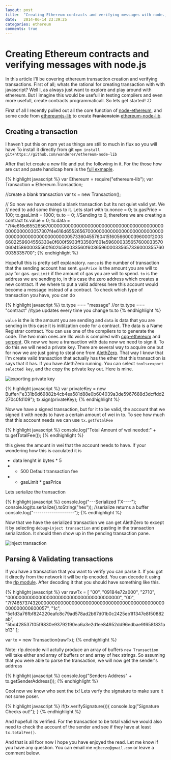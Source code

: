```yaml
---
layout: post
title:  "Creating Ethereum contracts and verifying messages with node.js"
date:   2014-06-14 23:39:25
categories: ethereum
comments: true
---
```


# Creating Ethereum contracts and verifying messages with node.js

In this article I'll be covering ethereum transaction creation and verifying transactions. First of all; whats the rational for creating transaction with with javascript? Well I, as always just want to explore and play around with ethereum. But I imagine this would be usefull in testing compilers and even more usefull, create contracts programmaticall. So lets get started! :D

First of all I recently pulled out all the core function of [node-ethereum](https://github.com/josephyzhou/node-ethereum), and some code from [ethereumjs-lib](https://github.com/ethereum/ethereumjs-lib) to create ~~Frankenstein~~ [ethereum-node-lib](https://github.com/wanderer/ethereum-node-lib).

## Creating a transaction
I haven't put this on npm yet as things are still to much in flux so you will have To install it directly from git `npm install git+https://github.com/wanderer/ethereum-node-lib`

After that let create a new file and put the following in it. For the those how are cut and paste handicap here is the [full exmaple](https://github.com/wanderer/ethereum-node-lib/blob/master/examples/transactions.js).  

{% highlight javascript %} 
var Ethereum = require("ethereum-lib");
var Transaction = Ethereum.Transaction;

//create a blank transaction
var tx = new Transaction();

// So now we have created a blank transaction but Its not quiet valid yet. We
// need to add some things to it. Lets start with 
tx.nonce = 0;
tx.gasPrice = 100;
tx.gasLimit = 1000;
tx.to = 0; //Sending to 0, therefore we are creating a contract
tx.value = 0;
tx.data = "7f4e616d65526567000000000000000000000000000000000000000000000000003057307f4e616d6552656700000000000000000000000000000000000000000000000000573360455760415160566000396000f20036602259604556330e0f600f5933ff33560f601e5960003356576000335700604158600035560f602b590033560f60365960003356573360003557600035335700";
{% endhighlight %} 

Hopefull this is pretty self explanatory. `nonce` is the number of transaction that the sending account has sent. `gasPrice` is the amount you are will to pay for gas. `gasLimit` if the amount of gas you are will to spend. `to` is the address we are sending to, in this case the zero address which creates a new contract. If we where to put a valid address here this account would become a message instead of a contract. To check which type of transaction you have, you can do

{% highlight javascript %} 
tx.type === "message"
//or
tx.type === "contract"
//type updates every time you change tx.to
{% endhighlight %} 

`value` is the is the amount you are sending and `data` is data that you are sending in this case it is initilzation code for a contract.
The data is a Name Registrar contract. You can use one of the compilers to to generate the code. The two main ones are lllc wich is compiled with [cpp-ethereum](https://github.com/ethereum/cpp-ethereum) and [serpent](https://github.com/ethereum/serpent). Ok now we have a transaction with data now we need to sign it. To do this we will need a private key. There are several way to acquire one but for now we are just going to steal one from [AlethZero](https://github.com/ethereum/cpp-ethereum). That way I know that I'm create valid transaction that actually has the ether that this transaction is says that it has. If you have AlethZero running. You can select `tools>export selected key`, and the copy the private key out. Here is mine.

![exporting private key](https://i.imgur.com/N0S4q3l.png) 

{% highlight javascript %} 
var privateKey = new Buffer("e331b6d69882b4cb4ea581d88e0b604039a3de5967688d3dcffdd2270c0fd109");
tx.sign(privateKey);
{% endhighlight %} 

Now we have a signed transaction, but for it to be valid, the account that we signed it with needs to have a certain amount of wei in to. To see how much that this account needs we can use  `tx.getTotalFee`

{% highlight javascript %} 
console.log("Total Amount of wei needed:" + tx.getTotalFee());
{% endhighlight %} 

this gives the amount in wei that the account needs to have. If your wondering how this is caculated it is
 - data lenght in bytes * 5  
 - + 500 Default transaction fee  
 - + gasLimit * gasPrice   
 
Lets serialize the transaction

{% highlight javascript %} 
console.log("---Serialized TX----");
console.log(tx.serialize().toString("hex")); //serialize returns a buffer
console.log("--------------------");
{% endhighlight %} 

Now that we have the serialized transaction we can get AlethZero to except it by selecting `debug>inject transaction` and pasting in the transaction serialization. It should then show up in the pending transaction pane.

![inject transaction](https://i.imgur.com/YPEkMTx.png) 

## Parsing & Validating transactions
If you have a transaction that you want to verify you can parse it. If you got it directly from the network it will be rlp encoded. You can decode it using the [rlp module](https://github.com/wanderer/rlp). After decoding it that you should have something like this.

{% highlight javascript %} 
var rawTx =  [
        "00",
        "09184e72a000",
        "2710",
        "0000000000000000000000000000000000000000",
        "00",
        "7f7465737432000000000000000000000000000000000000000000000000000000600057",
        "1c",
        "5e1d3a76fbf824220eafc8c79ad578ad2b67d01b0c2425eb1f1347e8f50882ab",
        "5bd428537f05f9830e93792f90ea6a3e2d1ee84952dd96edbae9f658f831ab13"
    ];

var tx = new Transaction(rawTx);
{% endhighlight %} 

Note: rlp.decode will actully produce an array of buffers `new Transaction` will take either and array of buffers or and array of hex strings. So assuming that you were able to parse the transaction, we will now get the sender's address

{% highlight javascript %} 
console.log("Senders Address" + tx.getSenderAddress());
{% endhighlight %} 

Cool now we know who sent the tx! Lets verfy the signature to make sure it not some poser.

{% highlight javascript %} 
if(tx.verifySignature()){
    console.log("Signature Checks out!");
}
{% endhighlight %} 

And hopefull its verified. For the transaction to be total valid we would also need to check the account of the sender and see if they have at least `tx.totalFee()`. 

And that is all foor now I hope you have enjoyed the read. Let me know if you have any question. You can email me `mjbecze@gmail.com` or leave a comment below. 
